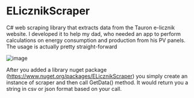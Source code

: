 # ELicznikScraper
C# web scraping library that extracts data from the Tauron e-licznik website. I developed it to help my dad, who needed an app to perform calculations on energy consumption and production from his PV panels.
The usage is actually pretty straight-forward


![image](https://user-images.githubusercontent.com/64775002/231835165-639ff7ac-3f3f-4e74-bb8c-db86bee5866e.png)


After you added a library nuget package (https://www.nuget.org/packages/ELicznikScraper) you simply create an instance of scraper and then call GetData() method. 
It would return you a string in csv or json format based on your call.
